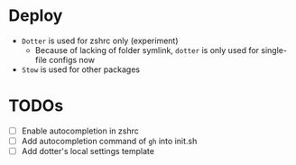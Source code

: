 # Deploy

- `Dotter` is used for zshrc only (experiment)
  - Because of lacking of folder symlink, `dotter` is only used for single-file configs now
- `Stow` is used for other packages

# TODOs

- [ ] Enable autocompletion in zshrc
- [ ] Add autocompletion command of `gh` into init.sh
- [ ] Add dotter's local settings template
